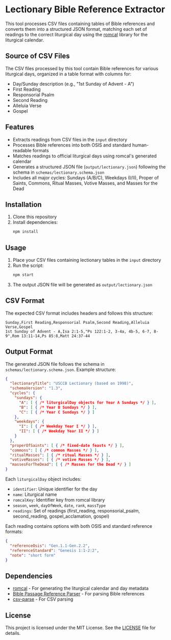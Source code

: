 # Lectionary Bible Reference Extractor

This tool processes CSV files containing tables of Bible references and converts them into a structured JSON format, matching each set of readings to the correct liturgical day using the [romcal](https://github.com/romcal/romcal) library for the liturgical calendar.

## Source of CSV Files

The CSV files processed by this tool contain Bible references for various liturgical days, organized in a table format with columns for:
- Day/Sunday description (e.g., "1st Sunday of Advent - A")
- First Reading
- Responsorial Psalm
- Second Reading
- Alleluia Verse
- Gospel

## Features

- Extracts readings from CSV files in the `input` directory
- Processes Bible references into both OSIS and standard human-readable formats
- Matches readings to official liturgical days using romcal's generated calendar
- Generates a structured JSON file (`output/lectionary.json`) following the schema in `schemas/lectionary.schema.json`
- Includes all major cycles: Sundays (A/B/C), Weekdays (I/II), Proper of Saints, Commons, Ritual Masses, Votive Masses, and Masses for the Dead

## Installation

1. Clone this repository
2. Install dependencies:
   ```bash
   npm install
   ```

## Usage

1. Place your CSV files containing lectionary tables in the `input` directory
2. Run the script:
   ```bash
   npm start
   ```
3. The output JSON file will be generated as `output/lectionary.json`

## CSV Format

The expected CSV format includes headers and follows this structure:

```csv
Sunday,First Reading,Responsorial Psalm,Second Reading,Alleluia Verse,Gospel
1st Sunday of Advent - A,Isa 2:1-5,"Ps 122:1-2, 3-4a, 4b-5, 6-7, 8-9",Rom 13:11-14,Ps 85:8,Matt 24:37-44
```

## Output Format

The generated JSON file follows the schema in `schemas/lectionary.schema.json`. Example structure:

```json
{
  "lectionaryTitle": "USCCB Lectionary (based on 1998)",
  "schemaVersion": "1.3",
  "cycles": {
    "sundays": {
      "A": [ { /* liturgicalDay objects for Year A Sundays */ } ],
      "B": [ { /* Year B Sundays */ } ],
      "C": [ { /* Year C Sundays */ } ]
    },
    "weekdays": {
      "I": [ { /* Weekday Year I */ } ],
      "II": [ { /* Weekday Year II */ } ]
    }
  },
  "properOfSaints": [ { /* fixed-date feasts */ } ],
  "commons": [ { /* common Masses */ } ],
  "ritualMasses": [ { /* ritual Masses */ } ],
  "votiveMasses": [ { /* votive Masses */ } ],
  "massesForTheDead": [ { /* Masses for the Dead */ } ]
}
```

Each `liturgicalDay` object includes:
- `identifier`: Unique identifier for the day
- `name`: Liturgical name
- `romcalKey`: Identifier key from romcal library
- `season`, `week`, `dayOfWeek`, `date`, `rank`, `massType`
- `readings`: Set of readings (first_reading, responsorial_psalm, second_reading, gospel_acclamation, gospel)

Each reading contains options with both OSIS and standard reference formats:
```json
{
  "referenceOsis": "Gen.1.1-Gen.2.2",
  "referenceStandard": "Genesis 1:1-2:2",
  "note": "short form"
}
```

## Dependencies

- [romcal](https://github.com/romcal/romcal) - For generating the liturgical calendar and day metadata
- [Bible Passage Reference Parser](https://github.com/openbibleinfo/Bible-Passage-Reference-Parser) - For parsing Bible references
- [csv-parse](https://csv.js.org/parse/) - For CSV parsing

## License

This project is licensed under the MIT License. See the [LICENSE](LICENSE) file for details.